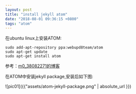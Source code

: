 ```yaml
---
layout: post
title: "install jekyll atom"
date: "2018-08-01 09:36:15 +0800"
tags: "atom"
---
```

在ubuntu linux上安装ATOM:

    sudo add-apt-repository ppa:webupd8team/atom
    sudo apt-get update
    sudo apt-get install atom

参考：[m0_38082271的博客][csdn]

在ATOM中安装jekyll package,安装后如下图:

![pic01]({{"assets/atom-jekyll-package.png" | absolute_url }})

[csdn]: https://blog.csdn.net/m0_38082271/article/details/76144590
